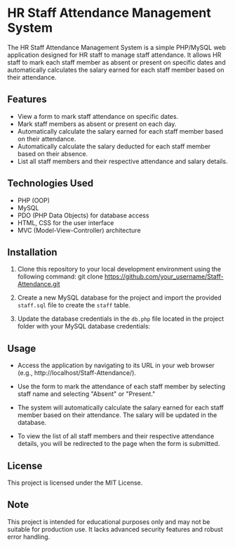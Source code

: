 # HR Staff Attendance Management System

The HR Staff Attendance Management System is a simple PHP/MySQL web application designed for HR staff to manage staff attendance. It allows HR staff to mark each staff member as absent or present on specific dates and automatically calculates the salary earned for each staff member based on their attendance.

## Features

- View a form to mark staff attendance on specific dates.
- Mark staff members as absent or present on each day.
- Automatically calculate the salary earned for each staff member based on their attendance.
- Automatically calculate the salary deducted for each staff member based on their absence.
- List all staff members and their respective attendance and salary details.

## Technologies Used

- PHP (OOP)
- MySQL
- PDO (PHP Data Objects) for database access
- HTML, CSS for the user interface
- MVC (Model-View-Controller) architecture

## Installation

1. Clone this repository to your local development environment using the following command: git clone https://github.com/your_username/Staff-Attendance.git

2. Create a new MySQL database for the project and import the provided `staff.sql` file to create the `staff` table.

3. Update the database credentials in the `db.php` file located in the project folder with your MySQL database credentials:

## Usage
- Access the application by navigating to its URL in your web browser (e.g., http://localhost/Staff-Attendance/).

- Use the form to mark the attendance of each staff member by selecting staff name and selecting "Absent" or "Present."

- The system will automatically calculate the salary earned for each staff member based on their attendance. The salary will be updated in the database.

- To view the list of all staff members and their respective attendance details, you will be redirected to the page when the form is submitted.

## License
This project is licensed under the MIT License.

## Note
This project is intended for educational purposes only and may not be suitable for production use. It lacks advanced security features and robust error handling.